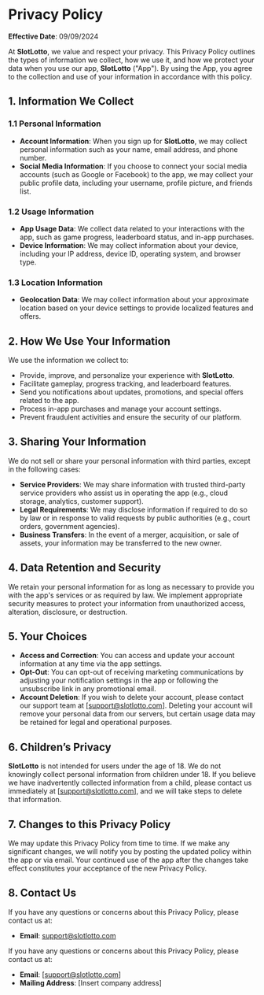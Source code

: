 # Privacy Policy

**Effective Date**: 09/09/2024

At **SlotLotto**, we value and respect your privacy. This Privacy Policy outlines the types of information we collect, how we use it, and how we protect your data when you use our app, **SlotLotto** ("App"). By using the App, you agree to the collection and use of your information in accordance with this policy.

## 1. Information We Collect

### 1.1 Personal Information
- **Account Information**: When you sign up for **SlotLotto**, we may collect personal information such as your name, email address, and phone number.
- **Social Media Information**: If you choose to connect your social media accounts (such as Google or Facebook) to the app, we may collect your public profile data, including your username, profile picture, and friends list.

### 1.2 Usage Information
- **App Usage Data**: We collect data related to your interactions with the app, such as game progress, leaderboard status, and in-app purchases.
- **Device Information**: We may collect information about your device, including your IP address, device ID, operating system, and browser type.

### 1.3 Location Information
- **Geolocation Data**: We may collect information about your approximate location based on your device settings to provide localized features and offers.

## 2. How We Use Your Information

We use the information we collect to:
- Provide, improve, and personalize your experience with **SlotLotto**.
- Facilitate gameplay, progress tracking, and leaderboard features.
- Send you notifications about updates, promotions, and special offers related to the app.
- Process in-app purchases and manage your account settings.
- Prevent fraudulent activities and ensure the security of our platform.

## 3. Sharing Your Information

We do not sell or share your personal information with third parties, except in the following cases:
- **Service Providers**: We may share information with trusted third-party service providers who assist us in operating the app (e.g., cloud storage, analytics, customer support).
- **Legal Requirements**: We may disclose information if required to do so by law or in response to valid requests by public authorities (e.g., court orders, government agencies).
- **Business Transfers**: In the event of a merger, acquisition, or sale of assets, your information may be transferred to the new owner.

## 4. Data Retention and Security

We retain your personal information for as long as necessary to provide you with the app's services or as required by law. We implement appropriate security measures to protect your information from unauthorized access, alteration, disclosure, or destruction.

## 5. Your Choices

- **Access and Correction**: You can access and update your account information at any time via the app settings.
- **Opt-Out**: You can opt-out of receiving marketing communications by adjusting your notification settings in the app or following the unsubscribe link in any promotional email.
- **Account Deletion**: If you wish to delete your account, please contact our support team at [support@slotlotto.com]. Deleting your account will remove your personal data from our servers, but certain usage data may be retained for legal and operational purposes.

## 6. Children’s Privacy

**SlotLotto** is not intended for users under the age of 18. We do not knowingly collect personal information from children under 18. If you believe we have inadvertently collected information from a child, please contact us immediately at [support@slotlotto.com], and we will take steps to delete that information.

## 7. Changes to this Privacy Policy

We may update this Privacy Policy from time to time. If we make any significant changes, we will notify you by posting the updated policy within the app or via email. Your continued use of the app after the changes take effect constitutes your acceptance of the new Privacy Policy.

## 8. Contact Us
If you have any questions or concerns about this Privacy Policy, please contact us at:
- **Email**: support@slotlotto.com

If you have any questions or concerns about this Privacy Policy, please contact us at:
- **Email**: [support@slotlotto.com]
- **Mailing Address**: [Insert company address]
